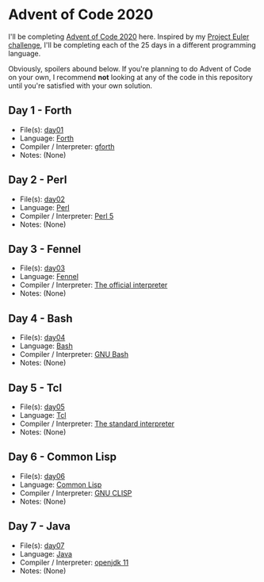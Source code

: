 
# Advent of Code 2020

I'll be completing [Advent of Code
2020](https://adventofcode.com/2020/) here. Inspired by my [Project
Euler challenge](https://github.com/Mercerenies/eulers-melting-pot/),
I'll be completing each of the 25 days in a different programming
language.

Obviously, spoilers abound below. If you're planning to do Advent of
Code on your own, I recommend **not** looking at any of the code in
this repository until you're satisfied with your own solution.

## Day 1 - Forth

* File(s): [day01](day01)
* Language: [Forth](https://en.wikipedia.org/wiki/Forth_(programming_language))
* Compiler / Interpreter: [gforth](https://gforth.org/)
* Notes: (None)

## Day 2 - Perl

* File(s): [day02](day02)
* Language: [Perl](https://www.perl.org/)
* Compiler / Interpreter: [Perl 5](https://www.perl.org/get.html)
* Notes: (None)

## Day 3 - Fennel

* File(s): [day03](day03)
* Language: [Fennel](https://fennel-lang.org/)
* Compiler / Interpreter: [The official interpreter](https://fennel-lang.org/setup#downloading-fennel)
* Notes: (None)

## Day 4 - Bash

* File(s): [day04](day04)
* Language: [Bash](https://en.wikipedia.org/wiki/Bash_%28Unix_shell%29)
* Compiler / Interpreter: [GNU Bash](https://www.gnu.org/software/bash/)
* Notes: (None)

## Day 5 - Tcl

* File(s): [day05](day05)
* Language: [Tcl](http://wiki.tcl.tk/299)
* Compiler / Interpreter: [The standard interpreter](http://tcl.tk/)
* Notes: (None)

## Day 6 - Common Lisp

* File(s): [day06](day06)
* Language: [Common Lisp](https://en.wikipedia.org/wiki/Common_Lisp)
* Compiler / Interpreter: [GNU CLISP](https://www.gnu.org/software/clisp/)
* Notes: (None)

## Day 7 - Java

* File(s): [day07](day07)
* Language: [Java](https://en.wikipedia.org/wiki/Java_%28programming_language%29)
* Compiler / Interpreter: [openjdk 11](https://openjdk.java.net/)
* Notes: (None)
